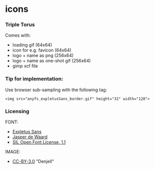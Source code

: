 # icons

### Triple Torus

Comes with:

- loading gif (64x64)
- icon for e.g. favicon (64x64)
- logo + name as png (256x64)
- logo + name as one-shot gif (256x64)
- gimp xcf file

### Tip for implementation:
Use browser sub-sampling with the following tag:

`<img src="anyfs_expletusSans_border.gif" height="32" width="128">`


### Licensing
FONT:

- [Expletus Sans](http://www.google.com/fonts/specimen/Expletus+Sans)
- [Jasper de Waard](https://plus.google.com/107234741795984094258/about)
- [SIL Open Font License, 1.1](http://scripts.sil.org/OFL)

IMAGE:

- [CC-BY-3.0](https://creativecommons.org/licenses/by/3.0/) "Denjell"
